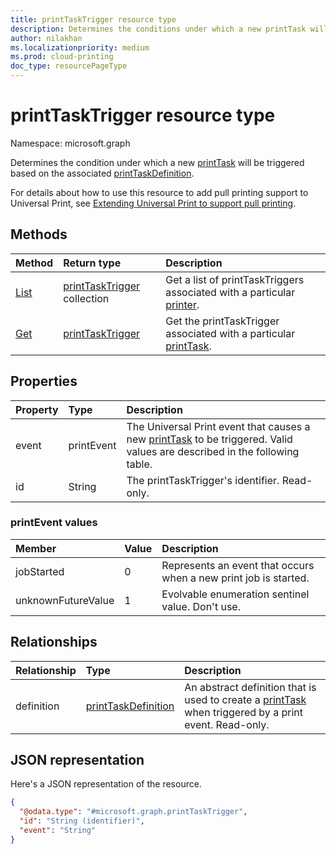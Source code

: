 ```yaml
---
title: printTaskTrigger resource type
description: Determines the conditions under which a new printTask will be executed based on the associated printTaskDefinition.
author: nilakhan
ms.localizationpriority: medium
ms.prod: cloud-printing
doc_type: resourcePageType
---
```


# printTaskTrigger resource type

Namespace: microsoft.graph

Determines the condition under which a new [printTask](printtask.md) will be triggered based on the associated [printTaskDefinition](printtaskdefinition.md).

For details about how to use this resource to add pull printing support to Universal Print, see [Extending Universal Print to support pull printing](/graph/universal-print-concept-overview#extending-universal-print-to-support-pull-printing).

## Methods
|Method|Return type|Description|
|:---|:---|:---|
| [List](../api/printer-list-tasktriggers.md) | [printTaskTrigger](printtasktrigger.md) collection | Get a list of printTaskTriggers associated with a particular [printer](printer.md). |
| [Get](../api/printtasktrigger-get.md) | [printTaskTrigger](printtasktrigger.md) | Get the printTaskTrigger associated with a particular [printTask](printtask.md). |

## Properties
|Property|Type|Description|
|:---|:---|:---|
|event|printEvent|The Universal Print event that causes a new [printTask](printtask.md) to be triggered. Valid values are described in the following table.|
|id|String|The printTaskTrigger's identifier. Read-only.|


### printEvent values

|Member|Value|Description|
|:---|:---|:---|
|jobStarted|0|Represents an event that occurs when a new print job is started.|
|unknownFutureValue|1|Evolvable enumeration sentinel value. Don't use.|

## Relationships
|Relationship|Type|Description|
|:---|:---|:---|
|definition|[printTaskDefinition](printtaskdefinition.md)|An abstract definition that is used to create a [printTask](printtask.md) when triggered by a print event. Read-only.|

## JSON representation
Here's a JSON representation of the resource.
<!-- {
  "blockType": "resource",
  "keyProperty": "id",
  "@odata.type": "microsoft.graph.printTaskTrigger",
  "openType": false
}
-->
``` json
{
  "@odata.type": "#microsoft.graph.printTaskTrigger",
  "id": "String (identifier)",
  "event": "String"
}
```

